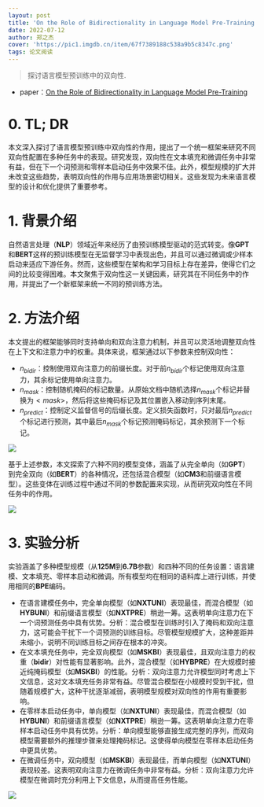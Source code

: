 ```yaml
---
layout: post
title: 'On the Role of Bidirectionality in Language Model Pre-Training'
date: 2022-07-12
author: 郑之杰
cover: 'https://pic1.imgdb.cn/item/67f7389188c538a9b5c8347c.png'
tags: 论文阅读
---
```


> 探讨语言模型预训练中的双向性.

- paper：[On the Role of Bidirectionality in Language Model Pre-Training](https://arxiv.org/abs/2205.11726)

# 0. TL; DR

本文深入探讨了语言模型预训练中双向性的作用，提出了一个统一框架来研究不同双向性配置在多种任务中的表现。研究发现，双向性在文本填充和微调任务中非常有益，但在下一个词预测和零样本启动任务中效果不佳。此外，模型规模的扩大并未改变这些趋势，表明双向性的作用与应用场景密切相关。这些发现为未来语言模型的设计和优化提供了重要参考。

# 1. 背景介绍

自然语言处理（**NLP**）领域近年来经历了由预训练模型驱动的范式转变。像**GPT**和**BERT**这样的预训练模型在无监督学习中表现出色，并且可以通过微调或少样本启动来适应下游任务。然而，这些模型在架构和学习目标上存在差异，使得它们之间的比较变得困难。本文聚焦于双向性这一关键因素，研究其在不同任务中的作用，并提出了一个新框架来统一不同的预训练方法。

# 2. 方法介绍

本文提出的框架能够同时支持单向和双向注意力机制，并且可以灵活地调整双向性在上下文和注意力中的权重。具体来说，框架通过以下参数来控制双向性：
- $n_{bidir}$：控制使用双向注意力的前缀长度。对于前$n_{bidir}$个标记使用双向注意力，其余标记使用单向注意力。
- $n_{mask}$：控制随机掩码的标记数量。从原始文档中随机选择$n_{mask}$个标记并替换为$<mask>$，然后将这些掩码标记及其位置嵌入移动到序列末尾。
- $n_{predict}$：控制定义监督信号的后缀长度。定义损失函数时，只对最后$n_{predict}$个标记进行预测，其中最后$n_{mask}$个标记预测掩码标记，其余预测下一个标记。

![](https://pic1.imgdb.cn/item/67f7625e88c538a9b5c84ddd.png)

基于上述参数，本文探索了六种不同的模型变体，涵盖了从完全单向（如**GPT**）到完全双向（如**BERT**）的各种情况，还包括混合模型（如**CM3**和前缀语言模型）。这些变体在训练过程中通过不同的参数配置来实现，从而研究双向性在不同任务中的作用。

![](https://pic1.imgdb.cn/item/67f7638a88c538a9b5c84e99.png)

# 3. 实验分析

实验涵盖了多种模型规模（从**125M**到**6.7B**参数）和四种不同的任务设置：语言建模、文本填充、零样本启动和微调。所有模型均在相同的语料库上进行训练，并使用相同的**BPE**编码。
- 在语言建模任务中，完全单向模型（如**NXTUNI**）表现最佳，而混合模型（如**HYBUNI**）和前缀语言模型（如**NXTPRE**）稍逊一筹。这表明单向注意力在下一个词预测任务中具有优势。分析：混合模型在训练时引入了掩码和双向注意力，这可能会干扰下一个词预测的训练目标。尽管模型规模扩大，这种差距并未缩小，说明不同训练目标之间存在根本的冲突。
- 在文本填充任务中，完全双向模型（如**MSKBI**）表现最佳，且双向注意力的权重（**bidir**）对性能有显著影响。此外，混合模型（如**HYBPRE**）在大规模时接近纯掩码模型（如**MSKBI**）的性能。分析：双向注意力允许模型同时考虑上下文信息，这对文本填充任务非常有益。尽管混合模型在小规模时受到干扰，但随着规模扩大，这种干扰逐渐减弱，表明模型规模对双向性的作用有重要影响。
- 在零样本启动任务中，单向模型（如**NXTUNI**）表现最佳，而混合模型（如**HYBUNI**）和前缀语言模型（如**NXTPRE**）稍逊一筹。这表明单向注意力在零样本启动任务中具有优势。分析：单向模型能够直接生成完整的序列，而双向模型需要额外的推理步骤来处理掩码标记。这使得单向模型在零样本启动任务中更具优势。
- 在微调任务中，双向模型（如**MSKBI**）表现最佳，而单向模型（如**NXTUNI**）表现较差。这表明双向注意力在微调任务中非常有益。分析：双向注意力允许模型在微调时充分利用上下文信息，从而提高任务性能。

![](https://pic1.imgdb.cn/item/67f764c688c538a9b5c84f5d.png)